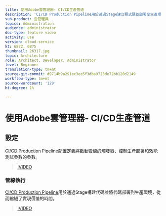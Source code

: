 ```yaml
---
title: 使用Adobe雲管理器- CI/CD生產管道
description: 'CI/CD Production Pipeline用於透過Stage建立程式碼並部署至生產環境，以縮短實現價值的時間。 CI/CD Production Pipeline配置定義將啟動管線的觸發器、控制生產部署和效能測試參數的參數。 '
sub-product: 雲管理員
topics: Administration
audience: administrator
doc-type: feature video
activity: use
version: cloud-service
kt: 6872, 6875
thumbnail: 26317.jpg
topic: Architecture
role: Architect, Developer, Administrator
level: Beginner
translation-type: tm+mt
source-git-commit: d9714b9a291ec3ee5f3dba9723de72bb120d2149
workflow-type: tm+mt
source-wordcount: '129'
ht-degree: 1%

---
```



# 使用Adobe雲管理器- CI/CD生產管道

## 設定

[CI/CD Production Pipeline](https://experienceleague.adobe.com/docs/experience-manager-cloud-manager/using/how-to-use/configuring-pipeline.html)配置定義將啟動管線的觸發器、控制生產部署和效能測試參數的參數。

>[!VIDEO](https://video.tv.adobe.com/v/26314/?quality=12&learn=on)

### 管線執行

[CI/CD Production Pipeline](https://experienceleague.adobe.com/docs/experience-manager-cloud-manager/using/how-to-use/deploying-code.html)用於通過Stage構建代碼並將代碼部署到生產環境，從而縮短了實現價值的時間。

>[!VIDEO](https://video.tv.adobe.com/v/26317/?quality=12&learn=on)

